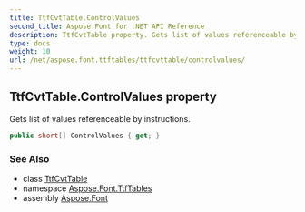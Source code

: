 ```yaml
---
title: TtfCvtTable.ControlValues
second_title: Aspose.Font for .NET API Reference
description: TtfCvtTable property. Gets list of values referenceable by instructions
type: docs
weight: 10
url: /net/aspose.font.ttftables/ttfcvttable/controlvalues/
---
```

## TtfCvtTable.ControlValues property

Gets list of values referenceable by instructions.

```csharp
public short[] ControlValues { get; }
```

### See Also

* class [TtfCvtTable](../)
* namespace [Aspose.Font.TtfTables](../../../aspose.font.ttftables/)
* assembly [Aspose.Font](../../../)


